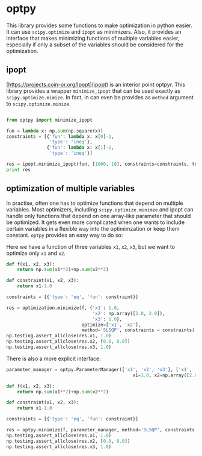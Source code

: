 optpy
========

This library provides some functions to make optimization in python easier.
It can use `scipy.optimize` and `ipopt` as minimizers. Also, it provides
an interface that makes minimizing functions of multiple variables easier,
especially if only a subset of the variables should be considered for the
optimization.

ipopt
-----

[https://projects.coin-or.org/Ipopt](ipopt) is an interior point optpyr. This library
provides a wrapper `minimize_ipopt` that can be used exactly as `scipy.optimize.mimize`.
In fact, in can even be provides as `method` argument to `scipy.optimize.minize`.

```python

from optpy import minimize_ipopt

fun = lambda x: np.sum(np.square(x))
constraints = [{'fun': lambda x: x[0]-1,
                'type': 'ineq'},
               {'fun': lambda x: x[1]-2,
                'type': 'ineq'}]

res = ipopt.minimize_ipopt(fun, [1000, 10], constraints=constraints, tol=1e-9, options={'disp': 0})
print res
```


optimization of multiple variables
----------------------------------

In practise, often one has to optimize functions that depend on multiple variables. Most
optimizers, including `scipy.optimize.minimze` and ipopt can handle only functions that
depend on one array-like parameter that should be optimized. It gets even more
complicated when one wants to include certain variables in a flexible way into
the optimimzation or keep them constant. `optpy` provides an easy way to do so:

Here we have a function of three variables `x1`, `x2`, `x3`, but we want to optimize
only `x1` and `x2`.

```python
def f(x1, x2, x3):
    return np.sum(x1**2)+np.sum(x2**2)

def constraint(x1, x2, x3):
    return x1-1.0

constraints = [{'type': 'eq', 'fun': constraint}]

res = optimization.minimize(f, {'x1': 1.0,
                                'x2': np.array([2.0, 2.0]),
                                'x3': 1.0},
                            optimize=['x1', 'x2'],
                            method='SLSQP', constraints = constraints)
np.testing.assert_allclose(res.x1, 1.0)
np.testing.assert_allclose(res.x2, [0.0, 0.0])
np.testing.assert_allclose(res.x3, 1.0)
```

There is also a more explicit interface:

```python
parameter_manager = optpy.ParameterManager(['x1', 'x2', 'x3'], ['x1', 'x2'],
                                               x1=1.0, x2=np.array([2.0, 2.0]), x3=1.0)

def f(x1, x2, x3):
    return np.sum(x1**2)+np.sum(x2**2)

def constraint(x1, x2, x3):
    return x1-1.0

constraints = [{'type': 'eq', 'fun': constraint}]

res = optpy.minimize(f, parameter_manager, method='SLSQP', constraints = constraints)
np.testing.assert_allclose(res.x1, 1.0)
np.testing.assert_allclose(res.x2, [0.0, 0.0])
np.testing.assert_allclose(res.x3, 1.0)
```

